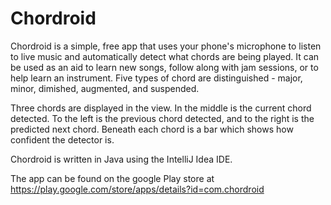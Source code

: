 # Chordroid

Chordroid is a simple, free app that uses your phone's microphone to listen to live music and automatically detect what chords are being played.  It can be used as an aid to learn new songs, follow along with jam sessions, or to help learn an instrument.  Five types of chord are distinguished - major, minor, dimished, augmented, and suspended.

Three chords are displayed in the view.  In the middle is the current chord detected.  To the left is the previous chord detected, and to the right is the predicted next chord.  Beneath each chord is a bar which shows how confident the detector is.

Chordroid is written in Java using the IntelliJ Idea IDE.

The app can be found on the google Play store at https://play.google.com/store/apps/details?id=com.chordroid

